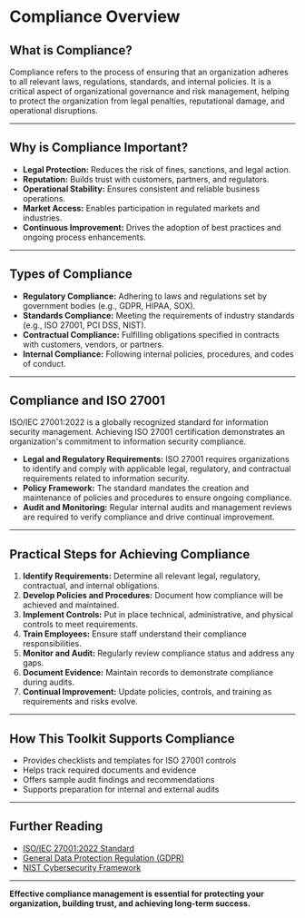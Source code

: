 # Compliance Overview

## What is Compliance?
Compliance refers to the process of ensuring that an organization adheres to all relevant laws, regulations, standards, and internal policies. It is a critical aspect of organizational governance and risk management, helping to protect the organization from legal penalties, reputational damage, and operational disruptions.

---

## Why is Compliance Important?
- **Legal Protection:** Reduces the risk of fines, sanctions, and legal action.
- **Reputation:** Builds trust with customers, partners, and regulators.
- **Operational Stability:** Ensures consistent and reliable business operations.
- **Market Access:** Enables participation in regulated markets and industries.
- **Continuous Improvement:** Drives the adoption of best practices and ongoing process enhancements.

---

## Types of Compliance
- **Regulatory Compliance:** Adhering to laws and regulations set by government bodies (e.g., GDPR, HIPAA, SOX).
- **Standards Compliance:** Meeting the requirements of industry standards (e.g., ISO 27001, PCI DSS, NIST).
- **Contractual Compliance:** Fulfilling obligations specified in contracts with customers, vendors, or partners.
- **Internal Compliance:** Following internal policies, procedures, and codes of conduct.

---

## Compliance and ISO 27001
ISO/IEC 27001:2022 is a globally recognized standard for information security management. Achieving ISO 27001 certification demonstrates an organization's commitment to information security compliance.

- **Legal and Regulatory Requirements:** ISO 27001 requires organizations to identify and comply with applicable legal, regulatory, and contractual requirements related to information security.
- **Policy Framework:** The standard mandates the creation and maintenance of policies and procedures to ensure ongoing compliance.
- **Audit and Monitoring:** Regular internal audits and management reviews are required to verify compliance and drive continual improvement.

---

## Practical Steps for Achieving Compliance
1. **Identify Requirements:** Determine all relevant legal, regulatory, contractual, and internal obligations.
2. **Develop Policies and Procedures:** Document how compliance will be achieved and maintained.
3. **Implement Controls:** Put in place technical, administrative, and physical controls to meet requirements.
4. **Train Employees:** Ensure staff understand their compliance responsibilities.
5. **Monitor and Audit:** Regularly review compliance status and address any gaps.
6. **Document Evidence:** Maintain records to demonstrate compliance during audits.
7. **Continual Improvement:** Update policies, controls, and training as requirements and risks evolve.

---

## How This Toolkit Supports Compliance
- Provides checklists and templates for ISO 27001 controls
- Helps track required documents and evidence
- Offers sample audit findings and recommendations
- Supports preparation for internal and external audits

---

## Further Reading
- [ISO/IEC 27001:2022 Standard](https://www.iso.org/standard/27001)
- [General Data Protection Regulation (GDPR)](https://gdpr.eu/)
- [NIST Cybersecurity Framework](https://www.nist.gov/cyberframework)

---

**Effective compliance management is essential for protecting your organization, building trust, and achieving long-term success.** 